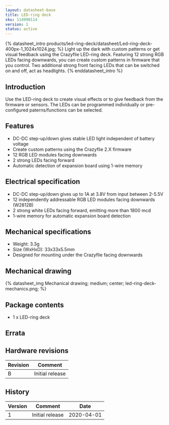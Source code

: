 ```yaml
---
layout: datasheet-base
title: LED-ring deck
sku: 114990114
version: 1
status: active
---
```


{% datasheet_intro products/led-ring-deck/datasheet/Led-ring-deck-400px-1_1024x1024.jpg; %}
Light up the dark with custom patterns or get visual feedback using the Crazyflie LED-ring
deck. Featuring 12 strong RGB LEDs facing downwards, you can create custom patterns in firmware
that you control. Two additional strong front facing LEDs that can be switched on and off,
act as headlights.
{% enddatasheet_intro %}

## Introduction

Use the LED-ring deck to create visual effects or to give feedback from the firmware or
sensors. The LEDs can be programmed individually or pre-configured paterns/functions
can be selected.

## Features

* DC-DC step-up/down gives stable LED light independent of battery voltage
* Create custom patterns using the Crazyflie 2.X firmware
* 12 RGB LED modules facing downwards
* 2 strong LEDs facing forward
* Automatic detection of expansion board using 1-wire memory

## Electrical specification

* DC-DC step-up/down gives up to 1A at 3.8V from input between 2-5.5V
* 12 independently addressable RGB LED modules facing downwards (W2812B)
* 2 strong white LEDs facing forward, emitting more than 1800 mcd
* 1-wire memory for automatic expansion board detection

## Mechanical specifications

* Weight: 3.3g
* Size (WxHxD): 33x33x5.5mm
* Designed for mounting under the Crazyflie facing downwards

## Mechanical drawing

{% datasheet_img Mechanical drawing; medium; center; led-ring-deck-mechanics.png; %}

## Package contents

* 1 x LED-ring deck

## Errata

## Hardware revisions

| Revision | Comment |
| ------- | ------- |
| B | Initial release |

## History

| Version | Comment | Date |
| ------- | ------- | ---- |
| 1 | Initial release | 2020-04-01 |
